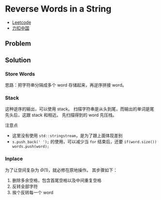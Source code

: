 # Reverse Words in a String

- [Leetcode](https://leetcode.com/problems/reverse-words-in-a-string)
- [力扣中国](https://leetcode.cn/problems/reverse-words-in-a-string)

## Problem

[](desc.md ':include')

## Solution

### Store Words

思路：把字符串分隔成多个 word 存储起来，再逆序拼接 word。

[](store-word.cpp ':include :type=code cpp')

### Stack

这种逆序的输出，可以使用 stack。
扫描字符串是从头到尾，而输出的单词是尾先头后，这跟 stack 和相近。
先扫描得到的 word 先压栈。

[](stack.cpp ':include :type=code cpp')

注意点

- 这里没有使用 `std::stringstream`，是为了跟上面体现差别
- `s.push_back(' ');` 的使用，可以减少当 `for` 结束后，还要 `if(word.size()) words.push(word);`

### Inplace

为了让空间复杂为 $\Theta(1)$，就必修在原地操作。
其步骤如下：

1. 删除多余空格，包含首尾空格以及中间重复空格
2. 反转全部字符
3. 挨个反转每一个 word

[](inplace.cpp ':include :type=code cpp')
